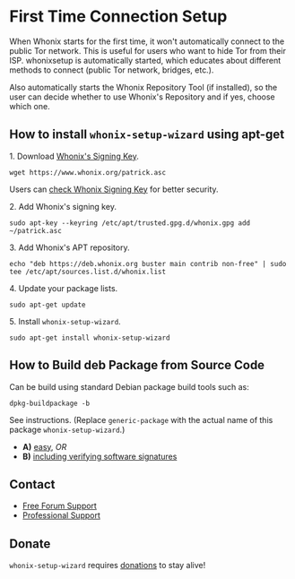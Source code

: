 # First Time Connection Setup #

When Whonix starts for the first time, it won't automatically connect to the
public Tor network. This is useful for users who want to hide Tor from their
ISP. whonixsetup is automatically started, which educates about different
methods to connect (public Tor network, bridges, etc.).

Also automatically starts the Whonix Repository Tool (if installed), so the
user can decide whether to use Whonix's Repository and if yes, choose which
one.
## How to install `whonix-setup-wizard` using apt-get ##

1\. Download [Whonix's Signing Key]().

```
wget https://www.whonix.org/patrick.asc
```

Users can [check Whonix Signing Key](https://www.whonix.org/wiki/Whonix_Signing_Key) for better security.

2\. Add Whonix's signing key.

```
sudo apt-key --keyring /etc/apt/trusted.gpg.d/whonix.gpg add ~/patrick.asc
```

3\. Add Whonix's APT repository.

```
echo "deb https://deb.whonix.org buster main contrib non-free" | sudo tee /etc/apt/sources.list.d/whonix.list
```

4\. Update your package lists.

```
sudo apt-get update
```

5\. Install `whonix-setup-wizard`.

```
sudo apt-get install whonix-setup-wizard
```

## How to Build deb Package from Source Code ##

Can be build using standard Debian package build tools such as:

```
dpkg-buildpackage -b
```

See instructions. (Replace `generic-package` with the actual name of this package `whonix-setup-wizard`.)

* **A)** [easy](https://www.whonix.org/wiki/Dev/Build_Documentation/generic-package/easy), _OR_
* **B)** [including verifying software signatures](https://www.whonix.org/wiki/Dev/Build_Documentation/generic-package)

## Contact ##

* [Free Forum Support](https://forums.whonix.org)
* [Professional Support](https://www.whonix.org/wiki/Professional_Support)

## Donate ##

`whonix-setup-wizard` requires [donations](https://www.whonix.org/wiki/Donate) to stay alive!
